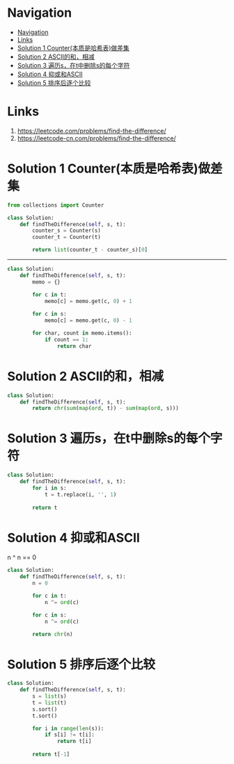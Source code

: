 # Navigation
- [Navigation](#navigation)
- [Links](#links)
- [Solution 1 Counter(本质是哈希表)做差集](#solution-1-counter%e6%9c%ac%e8%b4%a8%e6%98%af%e5%93%88%e5%b8%8c%e8%a1%a8%e5%81%9a%e5%b7%ae%e9%9b%86)
- [Solution 2 ASCII的和，相减](#solution-2-ascii%e7%9a%84%e5%92%8c%e7%9b%b8%e5%87%8f)
- [Solution 3 遍历s，在t中删除s的每个字符](#solution-3-%e9%81%8d%e5%8e%86s%e5%9c%a8t%e4%b8%ad%e5%88%a0%e9%99%a4s%e7%9a%84%e6%af%8f%e4%b8%aa%e5%ad%97%e7%ac%a6)
- [Solution 4 抑或和ASCII](#solution-4-%e6%8a%91%e6%88%96%e5%92%8cascii)
- [Solution 5 排序后逐个比较](#solution-5-%e6%8e%92%e5%ba%8f%e5%90%8e%e9%80%90%e4%b8%aa%e6%af%94%e8%be%83)

# Links
1. https://leetcode.com/problems/find-the-difference/
2. https://leetcode-cn.com/problems/find-the-difference/


# Solution 1 Counter(本质是哈希表)做差集
```python
from collections import Counter

class Solution:
    def findTheDifference(self, s, t):
        counter_s = Counter(s)
        counter_t = Counter(t)

        return list(counter_t - counter_s)[0]
```
---
```python
class Solution:
    def findTheDifference(self, s, t):
        memo = {}

        for c in t:
            memo[c] = memo.get(c, 0) + 1
        
        for c in s:
            memo[c] = memo.get(c, 0) - 1

        for char, count in memo.items():
            if count == 1:
                return char

```

# Solution 2 ASCII的和，相减
```python
class Solution:
    def findTheDifference(self, s, t):
        return chr(sum(map(ord, t)) - sum(map(ord, s)))
```

# Solution 3 遍历s，在t中删除s的每个字符
```python
class Solution:
    def findTheDifference(self, s, t):
        for i in s:
            t = t.replace(i, '', 1)
        
        return t
```

# Solution 4 抑或和ASCII
n ^ n == 0
```python
class Solution:
    def findTheDifference(self, s, t):
        n = 0

        for c in t:
            n ^= ord(c)

        for c in s:
            n ^= ord(c)

        return chr(n)
```

# Solution 5 排序后逐个比较
```python
class Solution:
    def findTheDifference(self, s, t):
        s = list(s)
        t = list(t)
        s.sort()
        t.sort()

        for i in range(len(s)):
            if s[i] != t[i]:
                return t[i]
        
        return t[-1]
```